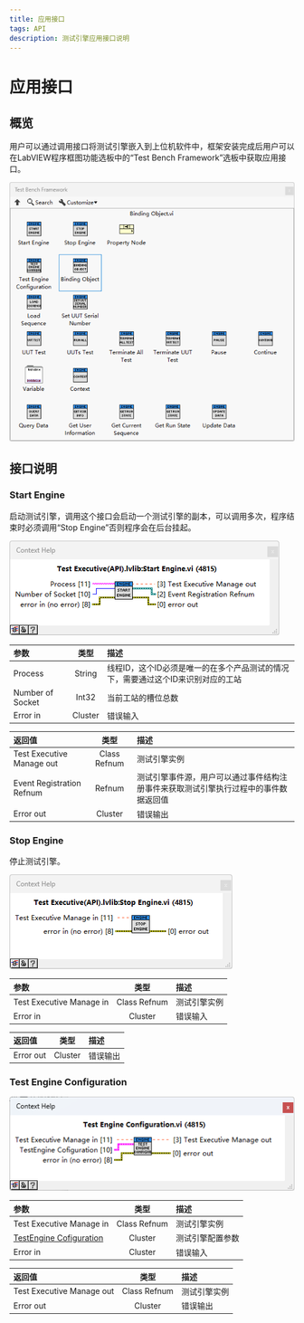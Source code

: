 ```yaml
---
title: 应用接口
tags: API
description: 测试引擎应用接口说明
---
```


# 应用接口

## 概览

用户可以通过调用接口将测试引擎嵌入到上位机软件中，框架安装完成后用户可以在LabVIEW程序框图功能选板中的“Test Bench Framework”选板中获取应用接口。

<img title="API" src="../assets/img/2025-08-28 144446.png" alt="loading-ag-178">

## 接口说明

### Start Engine

启动测试引擎，调用这个接口会启动一个测试引擎的副本，可以调用多次，程序结束时必须调用“Stop Engine”否则程序会在后台挂起。

<img title="API" src="../assets/img/2025-08-28 160234.png" alt="loading-ag-178">

| 参数               | 类型      | 描述                                          |
|:---------------- |:-------:|:------------------------------------------- |
| Process          | String  | 线程ID，这个ID必须是唯一的在多个产品测试的情况下，需要通过这个ID来识别对应的工站 |
| Number of Socket | Int32   | 当前工站的槽位总数                                   |
| Error in         | Cluster | 错误输入                                        |

| 返回值                       | 类型           | 描述                                         |
|:------------------------- |:------------:|:------------------------------------------ |
| Test Executive Manage out | Class Refnum | 测试引擎实例                                     |
| Event Registration Refnum | Refnum       | 测试引擎事件源，用户可以通过事件结构注册事件来获取测试引擎执行过程中的事件数据返回值 |
| Error out                 | Cluster      | 错误输出                                       |

### Stop Engine

停止测试引擎。

<img title="API" src="../assets/img/2025-08-28 160906.png" alt="loading-ag-178">

| 参数                       | 类型           | 描述     |
|:------------------------ |:------------:|:------ |
| Test Executive Manage in | Class Refnum | 测试引擎实例 |
| Error in                 | Cluster      | 错误输入   |

| 返回值       | 类型      | 描述   |
|:--------- |:-------:|:---- |
| Error out | Cluster | 错误输出 |

### Test Engine Configuration

<img title="API" src="../assets/img/2025-08-28 170612.png" alt="loading-ag-178">

| 参数                                                      | 类型           | 描述       |
|:------------------------------------------------------- |:------------:|:-------- |
| Test Executive Manage in                                | Class Refnum | 测试引擎实例   |
| [TestEngine Cofiguration]() | Cluster      | 测试引擎配置参数 |
| Error in                                                | Cluster      | 错误输入     |

| 返回值                       | 类型           | 描述     |
|:------------------------- |:------------:|:------ |
| Test Executive Manage out | Class Refnum | 测试引擎实例 |
| Error out                 | Cluster      | 错误输出   |
